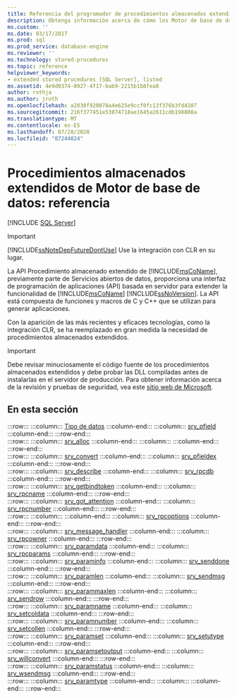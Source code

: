 ```yaml
---
title: Referencia del programador de procedimientos almacenados extendidos | Microsoft Docs
description: Obtenga información acerca de cómo los Motor de base de datos procedimientos almacenados extendidos proporcionan una interfaz de programación de aplicaciones (API) basada en servidor para expandir la funcionalidad de SQL Server.
ms.custom: ''
ms.date: 03/17/2017
ms.prod: sql
ms.prod_service: database-engine
ms.reviewer: ''
ms.technology: stored-procedures
ms.topic: reference
helpviewer_keywords:
- extended stored procedures [SQL Server], listed
ms.assetid: 4e9d0374-0927-4f17-bab9-2215b1b8fea8
author: rothja
ms.author: jroth
ms.openlocfilehash: a2830f920078a4e625e9ccf0fc13f376b3fd4107
ms.sourcegitcommit: 216f377451e53874718ae1645a2611cdb198808a
ms.translationtype: MT
ms.contentlocale: es-ES
ms.lasthandoff: 07/28/2020
ms.locfileid: "87244024"
---
```

# <a name="database-engine-extended-stored-procedures---reference"></a>Procedimientos almacenados extendidos de Motor de base de datos: referencia
 [!INCLUDE [SQL Server](../../includes/applies-to-version/sqlserver.md)]
    
> [!IMPORTANT]  
>  [!INCLUDE[ssNoteDepFutureDontUse](../../includes/ssnotedepfuturedontuse-md.md)] Use la integración con CLR en su lugar.  
  
 La API Procedimiento almacenado extendido de [!INCLUDE[msCoName](../../includes/msconame-md.md)], previamente parte de Servicios abiertos de datos, proporciona una interfaz de programación de aplicaciones (API) basada en servidor para extender la funcionalidad de [!INCLUDE[msCoName](../../includes/msconame-md.md)] [!INCLUDE[ssNoVersion](../../includes/ssnoversion-md.md)]. La API está compuesta de funciones y macros de C y C++ que se utilizan para generar aplicaciones.  
  
 Con la aparición de las más recientes y eficaces tecnologías, como la integración CLR, se ha reemplazado en gran medida la necesidad de procedimientos almacenados extendidos.  
  
> [!IMPORTANT]  
>  Debe revisar minuciosamente el código fuente de los procedimientos almacenados extendidos y debe probar las DLL compiladas antes de instalarlas en el servidor de producción. Para obtener información acerca de la revisión y pruebas de seguridad, vea este [sitio web de Microsoft](https://go.microsoft.com/fwlink/?LinkID=54761&amp;clcid=0x409https://msdn.microsoft.com/security/).  
  
## <a name="in-this-section"></a>En esta sección  
  
:::row:::
    :::column:::
        [Tipo de datos](../../relational-databases/extended-stored-procedures-reference/data-types-extended-stored-procedure-api.md)
    :::column-end:::
    :::column:::
        [srv_pfield](../../relational-databases/extended-stored-procedures-reference/srv-pfield-extended-stored-procedure-api.md)
    :::column-end:::
:::row-end:::  
:::row:::
    :::column:::
        [srv_alloc](../../relational-databases/extended-stored-procedures-reference/srv-alloc-extended-stored-procedure-api.md)
    :::column-end:::
    :::column:::
    :::column-end:::
:::row-end:::  
:::row:::
    :::column:::
        [srv_convert](../../relational-databases/extended-stored-procedures-reference/srv-convert-extended-stored-procedure-api.md)
    :::column-end:::
    :::column:::
        [srv_pfieldex](../../relational-databases/extended-stored-procedures-reference/srv-pfieldex-extended-stored-procedure-api.md)
    :::column-end:::
:::row-end:::  
:::row:::
    :::column:::
        [srv_describe](../../relational-databases/extended-stored-procedures-reference/srv-describe-extended-stored-procedure-api.md)
    :::column-end:::
    :::column:::
        [srv_rpcdb](../../relational-databases/extended-stored-procedures-reference/srv-rpcdb-extended-stored-procedure-api.md)
    :::column-end:::
:::row-end:::  
:::row:::
    :::column:::
        [srv_getbindtoken](../../relational-databases/extended-stored-procedures-reference/srv-getbindtoken-extended-stored-procedure-api.md)
    :::column-end:::
    :::column:::
        [srv_rpcname](../../relational-databases/extended-stored-procedures-reference/srv-rpcname-extended-stored-procedure-api.md)
    :::column-end:::
:::row-end:::  
:::row:::
    :::column:::
        [srv_got_attention](../../relational-databases/extended-stored-procedures-reference/srv-got-attention-extended-stored-procedure-api.md)
    :::column-end:::
    :::column:::
        [srv_rpcnumber](../../relational-databases/extended-stored-procedures-reference/srv-rpcnumber-extended-stored-procedure-api.md)
    :::column-end:::
:::row-end:::  
:::row:::
    :::column:::
    :::column-end:::
    :::column:::
        [srv_rpcoptions](../../relational-databases/extended-stored-procedures-reference/srv-rpcoptions-extended-stored-procedure-api.md)
    :::column-end:::
:::row-end:::  
:::row:::
    :::column:::
        [srv_message_handler](../../relational-databases/extended-stored-procedures-reference/srv-message-handler-extended-stored-procedure-api.md)
    :::column-end:::
    :::column:::
        [srv_rpcowner](../../relational-databases/extended-stored-procedures-reference/srv-rpcowner-extended-stored-procedure-api.md)
    :::column-end:::
:::row-end:::  
:::row:::
    :::column:::
        [srv_paramdata](../../relational-databases/extended-stored-procedures-reference/srv-paramdata-extended-stored-procedure-api.md)
    :::column-end:::
    :::column:::
        [srv_rpcparams](../../relational-databases/extended-stored-procedures-reference/srv-rpcparams-extended-stored-procedure-api.md)
    :::column-end:::
:::row-end:::  
:::row:::
    :::column:::
        [srv_paraminfo](../../relational-databases/extended-stored-procedures-reference/srv-paraminfo-extended-stored-procedure-api.md)
    :::column-end:::
    :::column:::
        [srv_senddone](../../relational-databases/extended-stored-procedures-reference/srv-senddone-extended-stored-procedure-api.md)
    :::column-end:::
:::row-end:::  
:::row:::
    :::column:::
        [srv_paramlen](../../relational-databases/extended-stored-procedures-reference/srv-paramlen-extended-stored-procedure-api.md)
    :::column-end:::
    :::column:::
        [srv_sendmsg](../../relational-databases/extended-stored-procedures-reference/srv-sendmsg-extended-stored-procedure-api.md)
    :::column-end:::
:::row-end:::  
:::row:::
    :::column:::
        [srv_parammaxlen](../../relational-databases/extended-stored-procedures-reference/srv-parammaxlen-extended-stored-procedure-api.md)
    :::column-end:::
    :::column:::
        [srv_sendrow](../../relational-databases/extended-stored-procedures-reference/srv-sendrow-extended-stored-procedure-api.md)
    :::column-end:::
:::row-end:::  
:::row:::
    :::column:::
        [srv_paramname](../../relational-databases/extended-stored-procedures-reference/srv-paramname-extended-stored-procedure-api.md)
    :::column-end:::
    :::column:::
        [srv_setcoldata](../../relational-databases/extended-stored-procedures-reference/srv-setcoldata-extended-stored-procedure-api.md)
    :::column-end:::
:::row-end:::  
:::row:::
    :::column:::
        [srv_paramnumber](../../relational-databases/extended-stored-procedures-reference/srv-paramnumber-extended-stored-procedure-api.md)
    :::column-end:::
    :::column:::
        [srv_setcollen](../../relational-databases/extended-stored-procedures-reference/srv-setcollen-extended-stored-procedure-api.md)
    :::column-end:::
:::row-end:::  
:::row:::
    :::column:::
        [srv_paramset](../../relational-databases/extended-stored-procedures-reference/srv-paramset-extended-stored-procedure-api.md)
    :::column-end:::
    :::column:::
        [srv_setutype](../../relational-databases/extended-stored-procedures-reference/srv-setutype-extended-stored-procedure-api.md)
    :::column-end:::
:::row-end:::  
:::row:::
    :::column:::
        [srv_paramsetoutput](../../relational-databases/extended-stored-procedures-reference/srv-paramsetoutput-extended-stored-procedure-api.md)
    :::column-end:::
    :::column:::
        [srv_willconvert](../../relational-databases/extended-stored-procedures-reference/srv-willconvert-extended-stored-procedure-api.md)
    :::column-end:::
:::row-end:::  
:::row:::
    :::column:::
        [srv_paramstatus](../../relational-databases/extended-stored-procedures-reference/srv-paramstatus-extended-stored-procedure-api.md)
    :::column-end:::
    :::column:::
        [srv_wsendmsg](../../relational-databases/extended-stored-procedures-reference/srv-wsendmsg-extended-stored-procedure-api.md)
    :::column-end:::
:::row-end:::  
:::row:::
    :::column:::
        [srv_paramtype](../../relational-databases/extended-stored-procedures-reference/srv-paramtype-extended-stored-procedure-api.md)
    :::column-end:::
    :::column:::
    :::column-end:::
:::row-end:::
  
